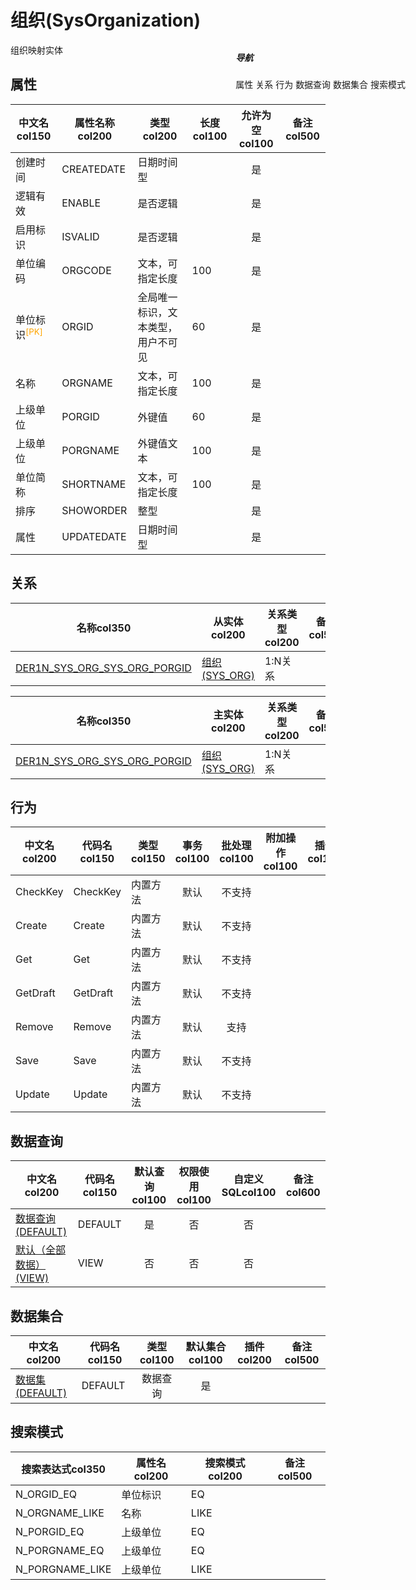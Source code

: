 # 组织(SysOrganization)  <!-- {docsify-ignore-all} -->


组织映射实体


## 属性
|    中文名col150 | 属性名称col200           | 类型col200     | 长度col100    |允许为空col100    |  备注col500  |
| --------   |------------| -----  | -----  | :----: | -------- |
|创建时间|CREATEDATE|日期时间型||是||
|逻辑有效|ENABLE|是否逻辑||是||
|启用标识|ISVALID|是否逻辑||是||
|单位编码|ORGCODE|文本，可指定长度|100|是||
|单位标识<sup class="footnote-symbol"><font color=orange>[PK]</font></sup>|ORGID|全局唯一标识，文本类型，用户不可见|60|是||
|名称|ORGNAME|文本，可指定长度|100|是||
|上级单位|PORGID|外键值|60|是||
|上级单位|PORGNAME|外键值文本|100|是||
|单位简称|SHORTNAME|文本，可指定长度|100|是||
|排序|SHOWORDER|整型||是||
|属性|UPDATEDATE|日期时间型||是||


## 关系

<el-row>
<el-tabs v-model="show_der">
<el-tab-pane label="主关系" name="major">

| 名称col350     |   从实体col200 | 关系类型col200     |   备注col500  |
| -------- |---------- |------------|----- |
|[DER1N_SYS_ORG_SYS_ORG_PORGID](der/DER1N_SYS_ORG_SYS_ORG_PORGID)|[组织(SYS_ORG)](module/ebsx/SysOrganization)|1:N关系||


</el-tab-pane>
<el-tab-pane label="从关系" name="minor">

|  名称col350   | 主实体col200   | 关系类型col200   |    备注col500  |
| -------- |---------- |-----------|----- |
|[DER1N_SYS_ORG_SYS_ORG_PORGID](der/DER1N_SYS_ORG_SYS_ORG_PORGID)|[组织(SYS_ORG)](module/ebsx/SysOrganization)|1:N关系||

</el-tab-pane>
</el-tabs>
</el-row>

## 行为
| 中文名col200    | 代码名col150    | 类型col150    | 事务col100   | 批处理col100   | 附加操作col100  | 插件col150    |  备注col300  |
| -------- |---------- |----------- |:----:|:----:|---------| ----- | ----- |
|CheckKey|CheckKey|内置方法|默认|不支持||||
|Create|Create|内置方法|默认|不支持||||
|Get|Get|内置方法|默认|不支持||||
|GetDraft|GetDraft|内置方法|默认|不支持||||
|Remove|Remove|内置方法|默认|支持||||
|Save|Save|内置方法|默认|不支持||||
|Update|Update|内置方法|默认|不支持||||

## 数据查询
| 中文名col200    | 代码名col150    | 默认查询col100 | 权限使用col100 | 自定义SQLcol100 |  备注col600|
| --------  | --------   | :----:  |:----:  | :----:  |----- |
|[数据查询(DEFAULT)](module/ebsx/SysOrganization/query/Default)|DEFAULT|是|否 |否 ||
|[默认（全部数据）(VIEW)](module/ebsx/SysOrganization/query/View)|VIEW|否|否 |否 ||

## 数据集合
| 中文名col200  | 代码名col150  | 类型col100 | 默认集合col100 |   插件col200|   备注col500|
| --------  | --------   | :----:   | :----:   | ----- |----- |
|[数据集(DEFAULT)](module/ebsx/SysOrganization/dataset/Default)|DEFAULT|数据查询|是|||

## 搜索模式
|   搜索表达式col350   |    属性名col200    |    搜索模式col200        |备注col500  |
| -------- |------------|------------|------|
|N_ORGID_EQ|单位标识|EQ||
|N_ORGNAME_LIKE|名称|LIKE||
|N_PORGID_EQ|上级单位|EQ||
|N_PORGNAME_EQ|上级单位|EQ||
|N_PORGNAME_LIKE|上级单位|LIKE||

<div style="display: block; overflow: hidden; position: fixed; top: 140px; right: 100px;">

##### 导航
<el-anchor >
<el-anchor-link :href="`#/module/ebsx/SysOrganization?id=属性`">
  属性
</el-anchor-link>
<el-anchor-link :href="`#/module/ebsx/SysOrganization?id=关系`">
  关系
</el-anchor-link>
<el-anchor-link :href="`#/module/ebsx/SysOrganization?id=行为`">
  行为
</el-anchor-link>
<el-anchor-link :href="`#/module/ebsx/SysOrganization?id=数据查询`">
  数据查询
</el-anchor-link>
<el-anchor-link :href="`#/module/ebsx/SysOrganization?id=数据集合`">
  数据集合
</el-anchor-link>
<el-anchor-link :href="`#/module/ebsx/SysOrganization?id=搜索模式`">
  搜索模式
</el-anchor-link>
</el-anchor>
</div>

<script>
 const { createApp } = Vue
  createApp({
    data() {
      return {
show_der:'major',


      }
    },
    methods: {
    }
  }).use(ElementPlus).mount('#app')
</script>